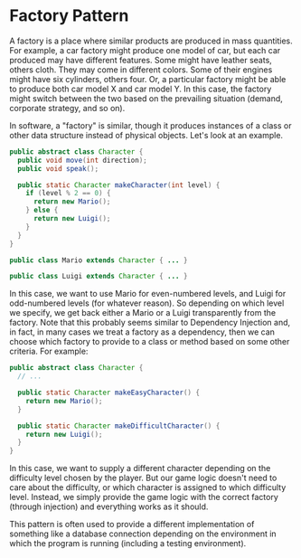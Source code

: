# Factory Pattern

A factory is a place where similar products are produced in mass quantities. For
example, a car factory might produce one model of car, but each car produced may
have different features. Some might have leather seats, others cloth. They may
come in different colors. Some of their engines might have six cylinders, others
four. Or, a particular factory might be able to produce both car model X and car
model Y. In this case, the factory might switch between the two based on the
prevailing situation (demand, corporate strategy, and so on).

In software, a "factory" is similar, though it produces instances of a class or
other data structure instead of physical objects. Let's look at an example.

```java
public abstract class Character {
  public void move(int direction);
  public void speak();

  public static Character makeCharacter(int level) {
    if (level % 2 == 0) {
      return new Mario();
    } else {
      return new Luigi();
    }
  }
}

public class Mario extends Character { ... }

public class Luigi extends Character { ... }
```

In this case, we want to use Mario for even-numbered levels, and Luigi for
odd-numbered levels (for whatever reason). So depending on which level we
specify, we get back either a Mario or a Luigi transparently from the factory.
Note that this probably seems similar to Dependency Injection and, in fact, in
many cases we treat a factory as a dependency, then we can choose which factory
to provide to a class or method based on some other criteria. For example:

```java
public abstract class Character {
  // ...

  public static Character makeEasyCharacter() {
    return new Mario();
  }

  public static Character makeDifficultCharacter() {
    return new Luigi();
  }
}
```

In this case, we want to supply a different character depending on the
difficulty level chosen by the player. But our game logic doesn't need to care
about the difficulty, or which character is assigned to which difficulty level.
Instead, we simply provide the game logic with the correct factory (through
injection) and everything works as it should.

This pattern is often used to provide a different implementation of something
like a database connection depending on the environment in which the program is
running (including a testing environment).

